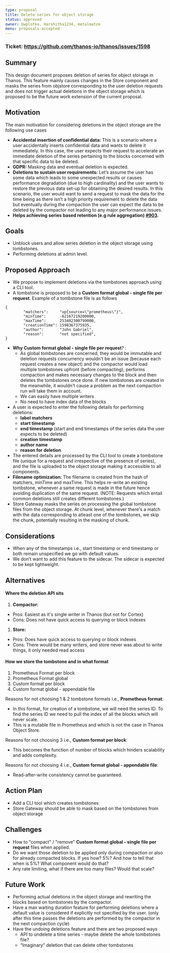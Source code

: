 ```yaml
---
type: proposal
title: Delete series for object storage
status: approved
owner: bwplotka, Harshitha1234, metalmatze
menu: proposals-accepted
---
```


### Ticket: https://github.com/thanos-io/thanos/issues/1598

## Summary

This design document proposes deletion of series for object storage in Thanos. This feature mainly causes changes in the Store component and masks the series from objstore corresponding to the user deletion requests and does not trigger actual deletions in the object storage which is proposed to be the future work extension of the current proposal.

## Motivation

The main motivation for considering deletions in the object storage are the following use cases

* **Accidental insertion of confidential data:** This is a scenario where a user accidentally inserts confidential data and wants to delete it immediately. In this case, the user expects their request to accelerate an immediate deletion of the series pertaining to the blocks concerned with that specific data to be deleted.
* **GDPR:** Masking data and eventual deletion is expected.
* **Deletions to sustain user requirements:** Let’s assume the user has some data which leads to some unexpected results or causes performance degradation (due to high cardinality) and the user wants to restore the previous data set-up for obtaining the desired results. In this scenario, the user would want to send a request to mask the data for the time being as there isn’t a high priority requirement to delete the data but eventually during the compaction the user can expect the data to be deleted by the compactor not leading to any major performance issues.
* **Helps achieving series based retention (e.g rule aggregation) [#903](https://github.com/thanos-io/thanos/issues/903).**

## Goals

* Unblock users and allow series deletion in the object storage using tombstones.
* Performing deletions at admin level.

## Proposed Approach

* We propose to implement deletions via the tombstones approach using a CLI tool.
* A tombstone is proposed to be a **Custom format global - single file per request**. Example of a tombstone file is as follows

```
{
		"matchers":     "up{source=\"prometheus\"}",
		"minTime":      -62167219200000,
		"maxTime":      253402300799000,
		"creationTime": 1598367375935,
		"author":       "John Gabriel",
		"reason":       "not specified",
}
```

* **Why Custom format global - single file per request**? :
  * As global tombstones are concerned, they would be immutable and deletion requests concurrency wouldn't be an issue (because each request creates a new object) and the compactor would load multiple tombstones upfront (before compacting), performs compaction and makes necessary changes to the block and then deletes the tombstones once done. If new tombstones are created in the meanwhile, it wouldn't cause a problem as the next compaction run will take them in account.
  * We can easily have multiple writers
  * No need to have index data of the blocks
* A user is expected to enter the following details for performing deletions:
  * **label matchers**
  * **start timestamp**
  * **end timestamp** (start and end timestamps of the series data the user expects to be deleted)
  * **creation timestamp**
  * **author name**
  * **reason for deletion**
* The entered details are processed by the CLI tool to create a tombstone file (unique for a request and irrespective of the presence of series), and the file is uploaded to the object storage making it accessible to all components.
* **Filename optimization**: The filename is created from the hash of matchers, minTime and maxTime. This helps re-write an existing tombstone, whenever a same request is made in the future hence avoiding duplication of the same request. (NOTE: Requests which entail common deletions still creates different tombstones.)
* Store Gateway masks the series on processing the global tombstone files from the object storage. At chunk level, whenever there's a match with the data corresponding to atleast one of the tombstones, we skip the chunk, potentially resulting in the masking of chunk.

## Considerations

* When any of the timestamps i.e., start timestamp or end timestamp or both remain unspecified we go with default values.
* We don’t want to add this feature to the sidecar. The sidecar is expected to be kept lightweight.

## Alternatives

#### Where the deletion API sits

1. **Compactor:**
* Pros: Easiest as it's single writer in Thanos (but not for Cortex)
* Cons: Does not have quick access to querying or block indexes
1. **Store:**
* Pros: Does have quick access to querying or block indexes
* Cons: There would be many writers, and store never was about to write things, it only needed read access

#### How we store the tombstone and in what format

1. Prometheus Format per block
2. Prometheus Format global
3. Custom format per block
4. Custom format global - appendable file

Reasons for not choosing 1 & 2 tombstone formats i.e., **Prometheus format**:
* In this format, for creation of a tombstone, we will need the series ID. To find the series ID we need to pull the index of all the blocks which will never scale.
* This is a mutable file in Prometheus and which is not the case in Thanos Object Store.

Reasons for not choosing 3 i.e., **Custom format per block**:
* This becomes the function of number of blocks which hinders scalability and adds complexity.

Reasons for not choosing 4 i.e., **Custom format global - appendable file**:
* Read-after-write consistency cannot be guaranteed.

## Action Plan

* Add a CLI tool which creates tombstones
* Store Gateway should be able to mask based on the tombstones from object storage

## Challenges

* How to "compact" / "remove" **Custom format global - single file per request** files when applied.
* Do we want those deletion to be applied only during compaction or also for already compacted blocks. If yes how? 5%? And how to tell that when is 5%? What component would do that?
* Any rate limiting, what if there are too many files? Would that scale?

## Future Work

* Performing actual deletions in the object storage and rewriting the blocks based on tombstones by the compactor.
* Have a max waiting duration feature for performing deletions where a default value is considered if explicitly not specified by the user. (only after this time passes the deletions are performed by the compactor in the next compaction cycle)
* Have the undoing deletions feature and there are two proposed ways
  * API to undelete a time series - maybe delete the whole tombstones file?
  * “Imaginary” deletion that can delete other tombstones

